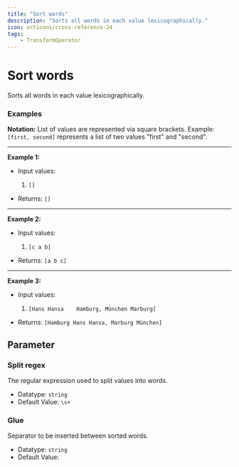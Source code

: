 ```yaml
---
title: "Sort words"
description: "Sorts all words in each value lexicographically."
icon: octicons/cross-reference-24
tags: 
    - TransformOperator
---
```

# Sort words
<!-- This file was generated - DO NOT CHANGE IT MANUALLY -->



Sorts all words in each value lexicographically.

### Examples

**Notation:** List of values are represented via square brackets. Example: `[first, second]` represents a list of two values "first" and "second".

---
**Example 1:**

* Input values:
    1. `[]`

* Returns: `[]`


---
**Example 2:**

* Input values:
    1. `[c a b]`

* Returns: `[a b c]`


---
**Example 3:**

* Input values:
    1. `[Hans Hansa    Hamburg, München Marburg]`

* Returns: `[Hamburg Hans Hansa, Marburg München]`




## Parameter

### Split regex

The regular expression used to split values into words.

- Datatype: `string`
- Default Value: `\s+`



### Glue

Separator to be inserted between sorted words.

- Datatype: `string`
- Default Value: ` `



